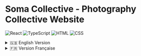 # Soma Collective - Photography Collective Website

![React](https://img.shields.io/badge/React-18.2.0-blue?style=for-the-badge&logo=react)
![TypeScript](https://img.shields.io/badge/TypeScript-4.9-blue?style=for-the-badge&logo=typescript)
![HTML](https://img.shields.io/badge/HTML5-%23E34F26.svg?style=for-the-badge&logo=html5&logoColor=white)
![CSS](https://img.shields.io/badge/CSS3-%231572B6.svg?style=for-the-badge&logo=css3&logoColor=white)

<details>
<summary>🇬🇧 English Version</summary>

## 🌍 Overview

**Soma Collective** is a photography collective composed of talented artists: **Louis Dazy, Lighton Art, Lukas, and Oelhan TV**. This website serves as a digital exhibition space for their work, featuring a sleek and intuitive design that enhances user experience.

🔗 *Website link coming soon.*

## 🎨 Features

### **🏠 Home Page**
- Showcases the collective's **history and mission**.
- **Interactive gallery**: Hovering over an image reveals the **artwork title and artist name**.
- **Clickable images**: Redirects to the respective artist's page.
- **Infinite scrolling** for a seamless browsing experience.

![Home Page Preview](https://github.com/user-attachments/assets/11006569-2125-4f35-a964-653b64f37914)

### **📷 Artist Pages (4 Pages)**
Each artist has a dedicated page featuring:
- A **bio and introduction** to their work.
- **Social media links** (Instagram, Twitter) and an **email contact icon**.
- Clicking on social media icons redirects users to the corresponding platform.
- An **image slider** to showcase the artist's portfolio.
- **Title on hover**: Image titles appear when hovered over.

![Artist Page Preview](https://github.com/user-attachments/assets/2354166d-3ae9-4c6d-81e2-cf2a93771c37)

### **🎭 Recent Events & Exhibitions Page**
- Displays **past exhibitions** of the collective.
- **Event details on hover**: Shows event name and date.
- A **Download Press Kit** button for instant access to media resources.

![Events Preview](https://github.com/user-attachments/assets/908aca77-acbc-408e-81e7-38e92c6e4c78)

### **🔝 Header (Visible on All Pages)**
- Includes a **menu button**, the **collective's logo**, and a **"Contact Us" button**.
- Clicking the contact button opens an **email client** with the collective's email pre-filled.

![Header Preview](https://github.com/user-attachments/assets/d1de0147-3dad-4479-889f-34cb55229af2)

### **📱 Responsive Design**
- Optimized for **mobile and desktop**.
- On **small screens**, content is displayed in a **column format**.
- **Captions appear below images** instead of on hover.

![Mobile View](https://github.com/user-attachments/assets/68b3e40d-0674-4fb0-91bb-fdb44d202aa1)
![Mobile Artist Page](https://github.com/user-attachments/assets/af065c8e-a3b0-4951-b51e-273d044094e1)

## 🛠 Technologies Used
- **HTML**
- **CSS**
- **ReactJS**
- **TypeScript**

</details>

<details>
<summary>🇫🇷 Version Française</summary>

## 🌍 Aperçu

**Soma Collective** est un collectif de photographes composé de **Louis Dazy, Lighton Art, Lukas et Oelhan TV**. Ce site web est conçu pour offrir une **expérience immersive** aux visiteurs tout en facilitant la navigation et la découverte des œuvres.

🔗 *Lien du site prochainement disponible.*

## 🎨 Fonctionnalités

### **🏠 Page d'accueil**
- Présente l’**histoire et la mission** du collectif.
- **Galerie interactive** : Au survol d’une image, le **titre de l'œuvre et le nom de l'artiste** apparaissent.
- **Images cliquables** : Redirigent vers la page de l’artiste correspondant.
- **Défilement infini** pour une navigation fluide.

![Aperçu Accueil](https://github.com/user-attachments/assets/11006569-2125-4f35-a964-653b64f37914)

### **📷 Pages Artistes (4 Pages)**
Chaque artiste dispose d’une page dédiée contenant :
- Une **présentation de son travail**.
- Des **liens vers les réseaux sociaux** (Instagram, Twitter) et une **icône email**.
- Un clic sur les icônes redirige vers les plateformes respectives.
- Un **slider d'images** mettant en valeur ses œuvres.
- **Titre des œuvres visible au survol**.

![Aperçu Page Artiste](https://github.com/user-attachments/assets/2354166d-3ae9-4c6d-81e2-cf2a93771c37)

### **🎭 Page "Événements Récents & Expositions"**
- Présente **les expositions passées** du collectif.
- **Détails des événements au survol** : Nom de l’événement et date affichés.
- Un bouton permet de **télécharger automatiquement le Press Kit**.

![Aperçu Événements](https://github.com/user-attachments/assets/908aca77-acbc-408e-81e7-38e92c6e4c78)

### **🔝 En-tête (Visible sur Toutes les Pages)**
- Contient un **bouton de menu**, le **logo du collectif** et un **bouton "Contact Us"**.
- Un clic sur "Contact Us" ouvre le client mail avec l’**adresse email pré-remplie**.

![Aperçu Header](https://github.com/user-attachments/assets/d1de0147-3dad-4479-889f-34cb55229af2)

### **📱 Responsive Design**
- **Optimisé pour mobile et bureau**.
- Sur **petits écrans**, le contenu s'affiche en **format colonne**.
- **Les légendes des images sont affichées sous les images** au lieu d’apparaître au survol.

![Vue Mobile](https://github.com/user-attachments/assets/68b3e40d-0674-4fb0-91bb-fdb44d202aa1)
![Vue Mobile Page Artiste](https://github.com/user-attachments/assets/af065c8e-a3b0-4951-b51e-273d044094e1)

## 🛠 Technologies Utilisées
- **HTML**
- **CSS**
- **ReactJS**
- **TypeScript**

</details>

